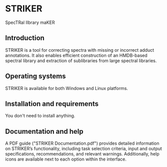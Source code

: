 # STRIKER
SpecTRal lIbrary maKER
## Introduction
STRIKER is a tool for correcting spectra with missing or incorrect adduct annotations. It also enables efficient construction of an HMDB-based spectral library and extraction of sublibraries from large spectral libraries.
## Operating systems
STRIKER is available for both Windows and Linux platforms.
## Installation and requirements
You don't need to install anything.
## Documentation and help
A PDF guide ("STRIKER Documentation.pdf") provides detailed information on STRIKER’s functionality, including task selection criteria, input and output specifications, recommendations, and relevant warnings. Additionally, help icons are available next to each option within the interface.
